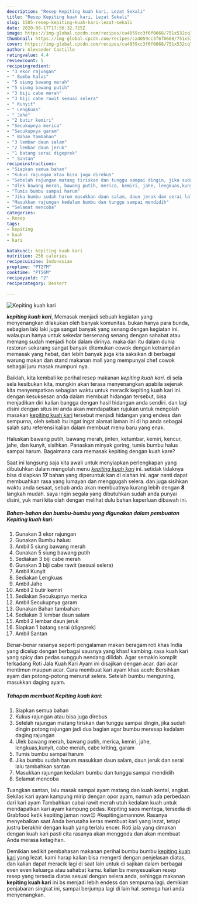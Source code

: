 ```yaml
---
description: "Resep Kepiting kuah kari, Lezat Sekali"
title: "Resep Kepiting kuah kari, Lezat Sekali"
slug: 1505-resep-kepiting-kuah-kari-lezat-sekali
date: 2020-08-17T17:56:32.725Z
image: https://img-global.cpcdn.com/recipes/ca4059cc3f6f0668/751x532cq70/kepiting-kuah-kari-foto-resep-utama.jpg
thumbnail: https://img-global.cpcdn.com/recipes/ca4059cc3f6f0668/751x532cq70/kepiting-kuah-kari-foto-resep-utama.jpg
cover: https://img-global.cpcdn.com/recipes/ca4059cc3f6f0668/751x532cq70/kepiting-kuah-kari-foto-resep-utama.jpg
author: Alexander Castillo
ratingvalue: 4.4
reviewcount: 5
recipeingredient:
- "3 ekor rajungan"
- " Bumbu halus"
- "5 siung bawang merah"
- "5 siung bawang putih"
- "3 biji cabe merah"
- "3 biji cabe rawit sesuai selera"
- " Kunyit"
- " Lengkuas"
- " Jahe"
- "2 butir kemiri"
- "Secukupnya merica"
- "Secukupnya garam"
- " Bahan tambahan"
- "3 lembar daun salam"
- "2 lembar daun jeruk"
- "1 batang serai digeprek"
- " Santan"
recipeinstructions:
- "Siapkan semua bahan"
- "Kukus rajungan atau bisa juga direbus"
- "Setelah rajungan matang tiriskan dan tunggu sampai dingin, jika sudah dingin potong rajungan jadi dua bagian agar bumbu meresap kedalam daging rajungan"
- "Ulek bawang merah, bawang putih, merica, kemiri, jahe, lengkuas,kunyit, cabe merah, cabe kriting, garam"
- "Tumis bumbu sampai harum"
- "Jika bumbu sudah harum masukkan daun salam, daun jeruk dan serai lalu tambahkan santan"
- "Masukkan rajungan kedalam bumbu dan tunggu sampai mendidih"
- "Selamat mencoba"
categories:
- Resep
tags:
- kepiting
- kuah
- kari

katakunci: kepiting kuah kari 
nutrition: 256 calories
recipecuisine: Indonesian
preptime: "PT27M"
cooktime: "PT56M"
recipeyield: "2"
recipecategory: Dessert

---
```



![Kepiting kuah kari](https://img-global.cpcdn.com/recipes/ca4059cc3f6f0668/751x532cq70/kepiting-kuah-kari-foto-resep-utama.jpg)

<b><i>kepiting kuah kari</i></b>, Memasak menjadi sebuah kegiatan yang menyenangkan dilakukan oleh banyak komunitas. bukan hanya para bunda, sebagian laki laki juga sangat banyak yang senang dengan kegiatan ini. walaupun hanya untuk sekedar bersenang senang dengan sahabat atau memang sudah menjadi hobi dalam dirinya. maka dari itu dalam dunia restoran sekarang sangat banyak ditemukan cowok dengan ketrampilan memasak yang hebat, dan lebih banyak juga kita saksikan di berbagai warung makan dan stand makanan mall yang mempunyai chef cowok sebagai juru masak mumpuni nya.

Baiklah, kita kembali ke perihal resep makanan <i>kepiting kuah kari</i>. di sela sela kesibukan kita, mungkin akan terasa menyenangkan apabila sejenak kita menyempatkan sebagian waktu untuk meracik kepiting kuah kari ini. dengan kesuksesan anda dalam membuat hidangan tersebut, bisa menjadikan diri kalian bangga dengan hasil hidangan anda sendiri. dan lagi disini dengan situs ini anda akan mendapatkan rujukan untuk mengolah masakan <u>kepiting kuah kari</u> tersebut menjadi hidangan yang endess dan sempurna, oleh sebab itu ingat ingat alamat laman ini di hp anda sebagai salah satu referensi kalian dalam membuat menu baru yang enak.

Haluskan bawang putih, bawang merah, jinten, ketumbar, kemiri, kencur, jahe, dan kunyit, sisihkan. Panaskan minyak goring, tumis bumbu halus sampai harum. Bagaimana cara memasak kepiting dengan kuah kare?


Saat ini langsung saja kita awali untuk menyiapkan perlengkapan yang dibutuhkan dalam mengolah menu <u><i>kepiting kuah kari</i></u> ini. setidak tidaknya bisa disiapkan <b>17</b> bahan yang diperuntuk kan di olahan ini. agar nanti dapat membuahkan rasa yang lumayan dan menggugah selera. dan juga sisihkan waktu anda sesaat, sebab anda akan membuatnya kurang lebih dengan <b>8</b> langkah mudah. saya ingin segala yang dibutuhkan sudah anda punyai disini, yuk mari kita olah dengan melihat dulu bahan keperluan dibawah ini.

<!--inarticleads1-->

##### Bahan-bahan dan bumbu-bumbu yang digunakan dalam pembuatan Kepiting kuah kari:

1. Gunakan 3 ekor rajungan
1. Gunakan  Bumbu halus:
1. Ambil 5 siung bawang merah
1. Gunakan 5 siung bawang putih
1. Sediakan 3 biji cabe merah
1. Gunakan 3 biji cabe rawit (sesuai selera)
1. Ambil  Kunyit
1. Sediakan  Lengkuas
1. Ambil  Jahe
1. Ambil 2 butir kemiri
1. Sediakan Secukupnya merica
1. Ambil Secukupnya garam
1. Gunakan  Bahan tambahan:
1. Sediakan 3 lembar daun salam
1. Ambil 2 lembar daun jeruk
1. Siapkan 1 batang serai (digeprek)
1. Ambil  Santan


Benar-benar rasanya seperti pengalaman makan beragam roti khas India yang dicelup dengan berbagai sausnya yang khas! kambing. rasa kuah kari yang spicy dan pedas sungguh nendang dilidah. Agar semakin komplit terkadang Roti Jala Kuah Kari Ayam ini disajikan dengan acar. dari acar mentimun maupun acar. Cara membuat kari ayam khas aceh: Bersihkan ayam dan potong-potong menurut selera. Setelah bumbu menguning, masukkan daging ayam. 

<!--inarticleads2-->

##### Tahapan membuat Kepiting kuah kari:

1. Siapkan semua bahan
1. Kukus rajungan atau bisa juga direbus
1. Setelah rajungan matang tiriskan dan tunggu sampai dingin, jika sudah dingin potong rajungan jadi dua bagian agar bumbu meresap kedalam daging rajungan
1. Ulek bawang merah, bawang putih, merica, kemiri, jahe, lengkuas,kunyit, cabe merah, cabe kriting, garam
1. Tumis bumbu sampai harum
1. Jika bumbu sudah harum masukkan daun salam, daun jeruk dan serai lalu tambahkan santan
1. Masukkan rajungan kedalam bumbu dan tunggu sampai mendidih
1. Selamat mencoba


Tuangkan santan, lalu masak sampai ayam matang dan kuah kental, angkat. Sekilas kari ayam kampung mirip dengan opor ayam, namun ada perbedaan dari kari ayam Tambahkan cabai rawit merah utuh kedalam kuah untuk mendapatkan kari ayam kampung pedas. Kepiting saos mentega, tersedia di Grabfood ketik kepiting jaman now😉 #kepitingjamannow. Rasanya menyebalkan saat Anda berusaha keras membuat kari yang lezat, tetapi justru berakhir dengan kuah yang terlalu encer. Roti jala yang dimakan dengan kuah kari pasti cita rasanya akan menggoda dan akan membuat Anda merasa ketagihan. 

Demikian sedikit pembahasan makanan perihal bumbu bumbu <u>kepiting kuah kari</u> yang lezat. kami harap kalian bisa mengerti dengan penjelasan diatas, dan kalian dapat meracik lagi di saat lain untuk di sajikan dalam berbagai even even keluarga atau sahabat kamu. kalian bs menyesuaikan resep resep yang tersedia diatas sesuai dengan selera anda, sehingga makanan <b>kepiting kuah kari</b> ini bs menjadi lebih endess dan sempurna lagi. demikian penjabaran singkat ini, sampai berjumpa lagi di lain hal. semoga hari anda menyenangkan.
